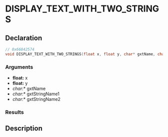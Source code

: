 # DISPLAY_TEXT_WITH_TWO_STRINGS

## Declaration
```cpp
// 0x66842574
void DISPLAY_TEXT_WITH_TWO_STRINGS(float x, float y, char* gxtName, char* gxtStringName1, char* gxtStringName2);
```

### Arguments
- **float:** x
- **float:** y
- **char*:** gxtName
- **char*:** gxtStringName1
- **char*:** gxtStringName2

### Results

## Description
